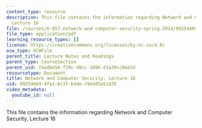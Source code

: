 ```yaml
---
content_type: resource
description: This file contains the information regarding Network and Computer Security,
  Lecture 16
file: /courses/6-857-network-and-computer-security-spring-2014/992544694fa1bc3fb4dec9e4d5a51d35_MIT6_857S14_Lec16.pdf
file_type: application/pdf
learning_resource_types: []
license: https://creativecommons.org/licenses/by-nc-sa/4.0/
ocw_type: OCWFile
parent_title: Lecture Notes and Readings
parent_type: CourseSection
parent_uid: f4adbe54-f29c-d0cc-1896-d1a39cc0eb1d
resourcetype: Document
title: Network and Computer Security, Lecture 16
uid: 99254469-4fa1-bc3f-b4de-c9e4d5a51d35
video_metadata:
  youtube_id: null
---
```

This file contains the information regarding Network and Computer Security, Lecture 16
